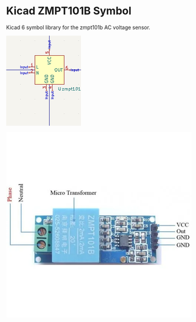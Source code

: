 # Kicad ZMPT101B Symbol
Kicad 6 symbol library for the zmpt101b AC voltage sensor.

![Zmpt101b  Symbol](/images/symbol.png)


![Zmpt101b component](/images/zmpt101b.png)
